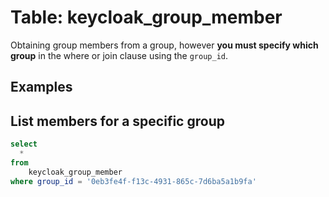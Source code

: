 # Table: keycloak_group_member

Obtaining group members from a group, however **you must specify which group** in the where or join clause using the `group_id`.

## Examples

## List members for a specific group

```sql
select 
  *
from 
    keycloak_group_member
where group_id = '0eb3fe4f-f13c-4931-865c-7d6ba5a1b9fa'
```
